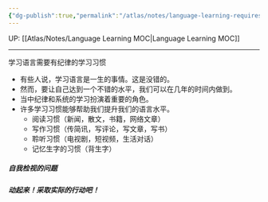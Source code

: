 ```yaml
---
{"dg-publish":true,"permalink":"/atlas/notes/language-learning-requires-discipline-and-learning-habits/"}
---
```


UP: [[Atlas/Notes/Language Learning MOC\|Language Learning MOC]]

---

学习语言需要有纪律的学习习惯
- 有些人说，学习语言是一生的事情。这是没错的。
- 然而，要让自己达到一个不错的水平，我们可以在几年的时间内做到。
- 当中纪律和系统的学习扮演着重要的角色。
- 许多学习习惯能够帮助我们提升我们的语言水平。
	- 阅读习惯（新闻，散文，书籍，网络文章）
	- 写作习惯（传简讯，写评论，写文章，写书）
	- 聆听习惯（电视剧，短视频，生活对话）
	- 记忆生字的习惯（背生字）

##### 自我检视的问题


##### 动起来！采取实际的行动吧！
